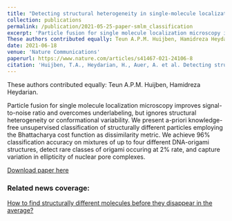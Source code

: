 ```yaml
---
title: "Detecting structural heterogeneity in single-molecule localization microscopy data"
collection: publications
permalink: /publication/2021-05-25-paper-smlm_classification
excerpt: 'Particle fusion for single molecule localization microscopy improves signal-to-noise ratio and overcomes underlabeling, but ignores structural heterogeneity or conformational variability. We present a-priori knowledge-free unsupervised classification of structurally different particles employing the Bhattacharya cost function as dissimilarity metric. We achieve 96% classification accuracy on mixtures of up to four different DNA-origami structures, detect rare classes of origami occuring at 2% rate, and capture variation in ellipticity of nuclear pore complexes.'  
These authors contributed equally: Teun A.P.M. Huijben, Hamidreza Heydarian.
date: 2021-06-18
venue: 'Nature Communications'
paperurl: https://www.nature.com/articles/s41467-021-24106-8
citation: 'Huijben, T.A., Heydarian, H., Auer, A. et al. Detecting structural heterogeneity in single-molecule localization microscopy data. Nat Commun 12, 3791 (2021).'
---
```

These authors contributed equally: Teun A.P.M. Huijben, Hamidreza Heydarian.

Particle fusion for single molecule localization microscopy improves signal-to-noise ratio and overcomes underlabeling, but ignores structural heterogeneity or conformational variability. We present a-priori knowledge-free unsupervised classification of structurally different particles employing the Bhattacharya cost function as dissimilarity metric. We achieve 96% classification accuracy on mixtures of up to four different DNA-origami structures, detect rare classes of origami occuring at 2% rate, and capture variation in ellipticity of nuclear pore complexes.

[Download paper here](https://www.nature.com/articles/s41467-021-24106-8)

### Related news coverage:

[How to find structurally different molecules before they disappear in the average?](https://www.tudelft.nl/en/2021/tnw/how-to-find-structurally-different-molecules-before-they-disappear-in-the-average)

